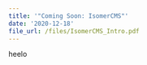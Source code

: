 ```yaml
---
title: '"Coming Soon: IsomerCMS"'
date: '2020-12-18'
file_url: /files/IsomerCMS_Intro.pdf
---
```


heelo